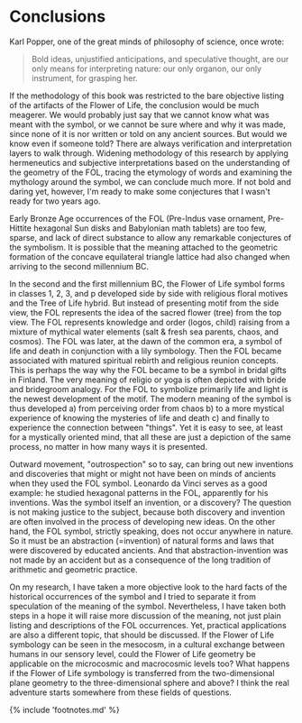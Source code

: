 # Conclusions

Karl Popper, one of the great minds of philosophy of science, once wrote:

> Bold ideas, unjustified anticipations, and speculative thought, are our only means for interpreting nature: our only organon, our only instrument, for grasping her.<!-- cite author="Karl Popper" title="The Logic of Scientific Discovery" date="1959" location="page 280" type="book" href="http://strangebeautiful.com/other-texts/popper-logic-scientific-discovery.pdf" -->

If the methodology of this book was restricted to the bare objective listing of the artifacts of the Flower of Life, the conclusion would be much meagerer. We would probably just say that we cannot know what was meant with the symbol, or we cannot be sure where and why it was made, since none of it is nor written or told on any ancient sources. But would we know even if someone told? There are always verification and interpretation layers to walk through. Widening methodology of this research by applying hermeneutics and subjective interpretations based on the understanding of the geometry of the FOL, tracing the etymology of words and examining the mythology around the symbol, we can conclude much more. If not bold and daring yet, however, I'm ready to make some conjectures that I wasn't ready for two years ago.

Early Bronze Age occurrences of the FOL (Pre-Indus vase ornament, Pre-Hittite hexagonal Sun disks and Babylonian math tablets) are too few, sparse, and lack of direct substance to allow any remarkable conjectures of the symbolism. It is possible that the meaning attached to the geometric formation of the concave equilateral triangle lattice had also changed when arriving to the second millennium BC.

In the second and the first millennium BC, the Flower of Life symbol forms in classes 1, 2, 3, and p developed side by side with religious floral motives and the Tree of Life hybrid. But instead of presenting motif from the side view, the FOL represents the idea of the sacred flower (tree) from the top view. The FOL represents knowledge and order (logos, child) raising from a mixture of mythical water elements (salt & fresh sea parents, chaos, and cosmos). The FOL was later, at the dawn of the common era, a symbol of life and death in conjunction with a lily symbology. Then the FOL became associated with matured spiritual rebirth and religious reunion concepts. This is perhaps the way why the FOL became to be a symbol in bridal gifts in Finland. The very meaning of religio or yoga is often depicted with bride and bridegroom analogy. For the FOL to symbolize primarily life and light is the newest development of the motif. The modern meaning of the symbol is thus developed a) from perceiving order from chaos b) to a more mystical experience of knowing the mysteries of life and death c) and finally to experience the connection between "things". Yet it is easy to see, at least for a mystically oriented mind, that all these are just a depiction of the same process, no matter in how many ways it is presented.

Outward movement, "outrospection" so to say, can bring out new inventions and discoveries that might or might not have been on minds of ancients when they used the FOL symbol. Leonardo da Vinci serves as a good example: he studied hexagonal patterns in the FOL, apparently for his inventions. Was the symbol itself an invention, or a discovery? The question is not making justice to the subject, because both discovery and invention are often involved in the process of developing new ideas. On the other hand, the FOL symbol, strictly speaking, does not occur anywhere in nature. So it must be an abstraction (=invention) of natural forms and laws that were discovered by educated ancients. And that abstraction-invention was not made by an accident but as a consequence of the long tradition of arithmetic and geometric practice.

On my research, I have taken a more objective look to the hard facts of the historical occurrences of the symbol and I tried to separate it from speculation of the meaning of the symbol. Nevertheless, I have taken both steps in a hope it will raise more discussion of the meaning, not just plain listing and descriptions of the FOL occurrences. Yet, practical applications are also a different topic, that should be discussed. If the Flower of Life symbology can be seen in the mesocosm, in a cultural exchange between humans in our sensory level, could the Flower of Life geometry be applicable on the microcosmic and macrocosmic levels too? What happens if the Flower of Life symbology is transferred from the two-dimensional plane geometry to the three-dimensional sphere and above? I think the real adventure starts somewhere from these fields of questions.

{% include 'footnotes.md' %}
